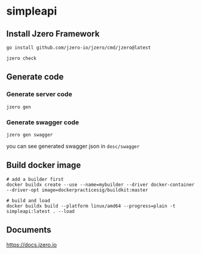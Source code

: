 # simpleapi

## Install Jzero Framework

```shell
go install github.com/jzero-io/jzero/cmd/jzero@latest

jzero check
```

## Generate code

### Generate server code

```shell
jzero gen
```

### Generate swagger code

```shell
jzero gen swagger
```

you can see generated swagger json in `desc/swagger`

## Build docker image

```shell
# add a builder first
docker buildx create --use --name=mybuilder --driver docker-container --driver-opt image=dockerpracticesig/buildkit:master

# build and load
docker buildx build --platform linux/amd64 --progress=plain -t simpleapi:latest . --load
```

## Documents

https://docs.jzero.io
